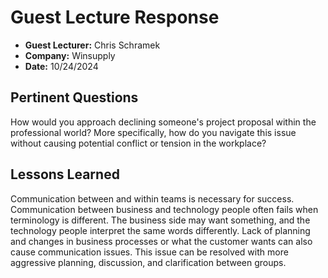 # Guest Lecture Response
* **Guest Lecturer:** Chris Schramek
* **Company:** Winsupply
* **Date:** 10/24/2024

## Pertinent Questions
How would you approach declining someone's project proposal within the professional world? More specifically, how do you navigate this issue without causing potential conflict or tension in the workplace?

## Lessons Learned

Communication between and within teams is necessary for success. Communication between business and technology people often fails when terminology is different. The business side may want something, and the technology people interpret the same words differently. Lack of planning and changes in business processes or what the customer wants can also cause communication issues. This issue can be resolved with more aggressive planning, discussion, and clarification between groups.

